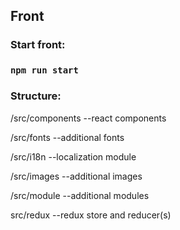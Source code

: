 ## Front
### Start front:

### `npm run start`

### Structure:

/src/components --react components

/src/fonts --additional fonts

/src/i18n  --localization module

/src/images --additional images

/src/module --additional modules

src/redux --redux store and reducer(s) 
